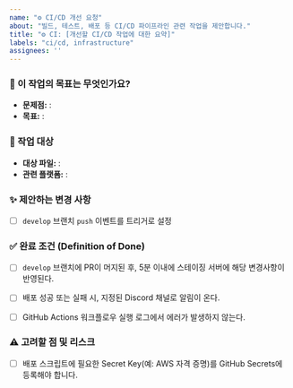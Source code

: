 ```yaml
---
name: "⚙️ CI/CD 개선 요청"
about: "빌드, 테스트, 배포 등 CI/CD 파이프라인 관련 작업을 제안합니다."
title: "⚙️ CI: [개선할 CI/CD 작업에 대한 요약]"
labels: "ci/cd, infrastructure"
assignees: ''
---
```


### 🚀 이 작업의 목표는 무엇인가요?
<!-- **문제점:** [예: 현재 스테이징 서버 배포는 개발자가 수동으로 진행하고 있어 휴먼 에러 발생 가능성이 높습니다.] -->
<!-- **목표:** [예: PR이 `develop` 브랜치에 머지될 때마다 자동으로 스테이징 서버에 배포되도록 자동화합니다.] -->
- **문제점:** :
- **목표:** :

  
### 🎯 작업 대상
<!-- **대상 파일:** [예: `.github/workflows/deploy-staging.yml` (신규 생성)] -->
<!-- **관련 플랫폼:** [예: GitHub Actions, Jenkins, AWS CodeDeploy] --> 
- **대상 파일:** :
- **관련 플랫폼:** :

### ✨ 제안하는 변경 사항
- [ ] `develop` 브랜치 `push` 이벤트를 트리거로 설정



### ✅ 완료 조건 (Definition of Done)
- [ ] `develop` 브랜치에 PR이 머지된 후, 5분 이내에 스테이징 서버에 해당 변경사항이 반영된다.
- [ ] 배포 성공 또는 실패 시, 지정된 Discord 채널로 알림이 온다.
- [ ] GitHub Actions 워크플로우 실행 로그에서 에러가 발생하지 않는다.


### ⚠️ 고려할 점 및 리스크
- [ ] 배포 스크립트에 필요한 Secret Key(예: AWS 자격 증명)를 GitHub Secrets에 등록해야 합니다.
